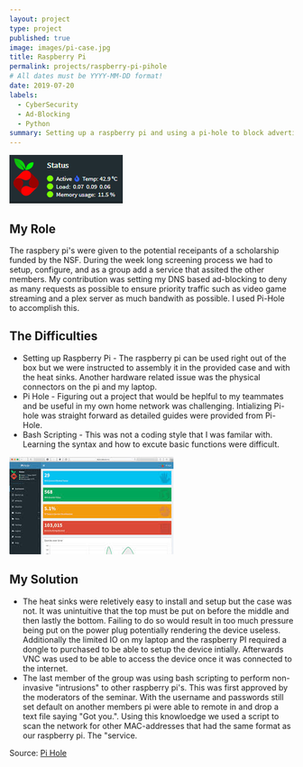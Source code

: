 ```yaml
---
layout: project
type: project
published: true
image: images/pi-case.jpg
title: Raspberry Pi
permalink: projects/raspberry-pi-pihole
# All dates must be YYYY-MM-DD format!
date: 2019-07-20
labels:
  - CyberSecurity
  - Ad-Blocking
  - Python
summary: Setting up a raspberry pi and using a pi-hole to block advertismets.
---
```


 <img class="ui image" src="../images/pihole-logo.PNG">
 
## My Role
The raspbery pi's were given to the potential receipants of a scholarship funded by the NSF. During the week long screening process we had to setup, configure, and as a group add a service that assited the other members. My contribution was setting my DNS based ad-blocking to deny as many requests as possible to ensure priority traffic such as video game streaming and a plex server as much bandwith as possible. I used Pi-Hole to accomplish this.

## The Difficulties

* Setting up Raspberry Pi - The raspberry pi can be used right out of the box but we were instructed to assembly it in the provided case and with the heat sinks. Another hardware related issue was the physical connectors on the pi and my laptop.
* Pi Hole - Figuring out a project that would be heplful to my teammates and be useful in my own home network was challenging. Intializing Pi-hole was straight forward as detailed guides were provided from Pi-Hole.
* Bash Scripting - This was not a coding style that I was familar with. Learning the syntax and how to excute basic functions were difficult.

<!--- use diagram if citation can be given--->
<img class="ui image" src="../images/pihole-traffic.jpg"> 

## My Solution

* The heat sinks were reletively easy to install and setup but the case was not. It was unintuitive that the top must be put on before the middle and then lastly the bottom. Failing to do so would result in too much pressure being put on the power plug potentially rendering the device useless. Additionally the limited IO on my laptop and the raspberry PI required a dongle to purchased to be able to setup the device intially. Afterwards VNC was used to be able to access the device once it was connected to the internet.
* The last member of the group was using bash scripting to perform non-invasive "intrusions" to other raspberry pi's. This was first approved by the moderators of the seminar. With the username and passwords still set default on another members pi were able to remote in and drop a text file saying "Got you.". Using this knowloedge we used a script to scan the network for other MAC-addresses that had the same format as our raspberry pi. The "service.


Source: <a href="https://pi-hole.net">Pi Hole</a>
